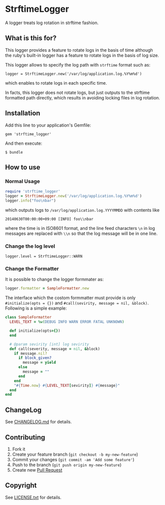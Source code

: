# StrftimeLogger

A logger treats log rotation in strftime fashion.

## What is this for?

This logger provides a feature to rotate logs in the basis of time although
the ruby's built-in logger has a feature to rotate logs in the basis of log size.

This logger allows to specify the log path with `strftime` format such as:

```
logger = StrftimeLogger.new('/var/log/application.log.%Y%m%d')
```

which enables to rotate logs in each specific time.

In facts, this logger does not rotate logs, but just outputs to the strftime formatted path directly,
which results in avoiding locking files in log rotation. 

## Installation

Add this line to your application's Gemfile:

    gem 'strftime_logger'

And then execute:

    $ bundle

## How to use

### Normal Usage

```ruby
require 'strftime_logger'
logger = StrftimeLogger.new('/var/log/application.log.%Y%m%d')
logger.info("foo\nbar")
```

which outputs logs to `/var/log/application.log.YYYYMMDD` with contents like

```
20140630T00:00:00+09:00 [INFO] foo\\nbar
```

where the time is in ISO8601 format, and the line feed characters `\n` in log messages
are replaced with `\\n` so that the log message will be in one line.

### Change the log level

```
logger.level = StrftimeLogger::WARN
```

### Change the Formatter

It is possible to change the logger formmater as:

```ruby
logger.formatter = SampleFormatter.new
```

The interface which the costom formmatter must provide is only `#initialize(opts = {})` and `#call(sevirity, message = nil, &block)`. Following is a simple example:

```ruby
class SampleFormatter
  LEVEL_TEXT = %w(DEBUG INFO WARN ERROR FATAL UNKNOWN)

  def initialize(opts={})
  end

  # @param sevirity [int] log sevirity
  def call(severity, message = nil, &block)
    if message.nil?
      if block_given?
        message = yield
      else
        message = ""
      end
    end
    "#{Time.now} #{LEVEL_TEXT[sevirity]} #{message}"
  end
end
```

## ChangeLog

See [CHANGELOG.md](CHANGELOG.md) for details.

## Contributing

1. Fork it
2. Create your feature branch (`git checkout -b my-new-feature`)
3. Commit your changes (`git commit -am 'Add some feature'`)
4. Push to the branch (`git push origin my-new-feature`)
5. Create new [Pull Request](../../pull/new/master)

## Copyright

See [LICENSE.txt](LICENSE.txt) for details.
